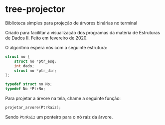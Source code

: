 # tree-projector
Biblioteca simples para projeção de árvores binárias no terminal

Criado para facilitar a visualização dos programas da matéria de Estruturas de Dados II. Feito em fevereiro de 2020.

O algoritmo espera nós com a seguinte estrutura:

```c
struct no {
	struct no *ptr_esq;
	int dado;
	struct no *ptr_dir;
};

typedef struct no No;
typedef No *PtrNo;
```

Para projetar a árvore na tela, chame a seguinte função:

```c
projetar_arvore(PtrRaiz);
```

Sendo `PtrRaiz` um ponteiro para o nó raiz da árvore.